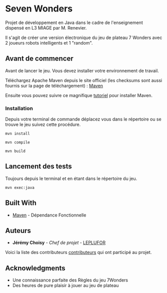 # Seven Wonders

Projet de développement en Java dans le cadre de l'enseignement dispensé en L3 MIAGE par M. Renevier.

Il s'agit de créer une version électronique du jeu de plateau 7 Wonders avec 2 joueurs robots intelligents et 1 "random".

## Avant de commencer

Avant de lancer le jeu. Vous devez installer votre environnement de travail.

Téléchargez Apache Maven depuis le site officiel (les checksums sont aussi fournis sur la page de téléchargement) : [Maven](https://maven.apache.org/download.cgi)

Ensuite vous pouvez suivre ce magnifique [tutoriel](https://openclassrooms.com/fr/courses/4503526-organisez-et-packagez-une-application-java-avec-apache-maven/4608805-configurez-votre-environnement-de-developpement) pour installer Maven. 



### Installation

Depuis votre terminal de commande déplacez vous dans le répertoire ou se trouve le jeu suivez cette procédure.


```
mvn install
```

```
mvn compile
```

```
mvn build
```

## Lancement des tests

Toujours depuis le terminal et en étant dans le répertoire du jeu.

```
mvn exec:java
```


## Built With

* [Maven](https://maven.apache.org/) - Dépendance Fonctionnelle


## Auteurs

* **Jérémy Choisy** - *Chef de projet* - [LEPLUFOR](https://github.com/jeremychoisy)

Voici la liste des contributeurs [contributeurs](https://github.com/jeremychoisy/Seven-Wonders/graphs/contributors) qui ont participé au projet.


## Acknowledgments

* Une connaissance parfaite des Règles du jeu 7Wonders
* Des heures de pure plaisir à jouer au jeu de plateau


